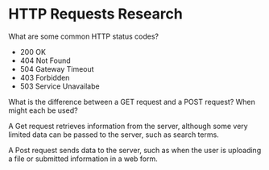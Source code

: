 # HTTP Requests Research

What are some common HTTP status codes?
 * 200 OK
 * 404 Not Found
 * 504 Gateway Timeout
 * 403 Forbidden
 * 503 Service Unavailabe

What is the difference between a GET request and a POST request? When might each be used?

A Get request retrieves information from the server, although some very limited data can be passed to the server, such as search terms.

A Post request sends data to the server, such as when the user is uploading a file or submitted information in a web form.